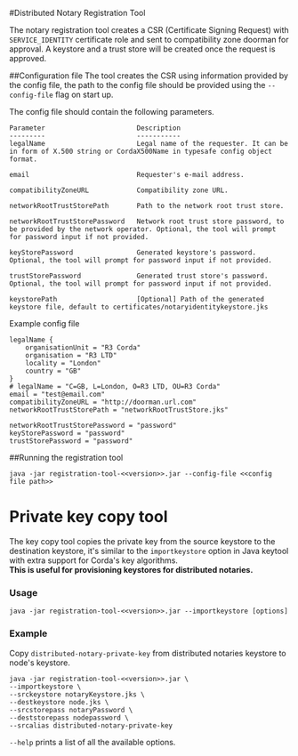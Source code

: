 #Distributed Notary Registration Tool

The notary registration tool creates a CSR (Certificate Signing Request) with ``SERVICE_IDENTITY`` certificate role and sent to compatibility zone doorman for approval.
A keystore and a trust store will be created once the request is approved.  

##Configuration file
The tool creates the CSR using information provided by the config file, the path to the config file should be provided 
using the ``--config-file`` flag on start up.  

The config file should contain the following parameters.

```
Parameter                       Description
---------                       -----------
legalName                       Legal name of the requester. It can be in form of X.500 string or CordaX500Name in typesafe config object format.

email                           Requester's e-mail address.

compatibilityZoneURL            Compatibility zone URL.

networkRootTrustStorePath       Path to the network root trust store.

networkRootTrustStorePassword   Network root trust store password, to be provided by the network operator. Optional, the tool will prompt for password input if not provided. 

keyStorePassword                Generated keystore's password. Optional, the tool will prompt for password input if not provided.

trustStorePassword              Generated trust store's password. Optional, the tool will prompt for password input if not provided.

keystorePath                    [Optional] Path of the generated keystore file, default to certificates/notaryidentitykeystore.jks
```

Example config file
```
legalName {
    organisationUnit = "R3 Corda"
    organisation = "R3 LTD"
    locality = "London"
    country = "GB"
}
# legalName = "C=GB, L=London, O=R3 LTD, OU=R3 Corda"
email = "test@email.com"
compatibilityZoneURL = "http://doorman.url.com"
networkRootTrustStorePath = "networkRootTrustStore.jks"

networkRootTrustStorePassword = "password"
keyStorePassword = "password"
trustStorePassword = "password"

```

##Running the registration tool

``java -jar registration-tool-<<version>>.jar --config-file <<config file path>>``

# Private key copy tool

The key copy tool copies the private key from the source keystore to the destination keystore, it's similar to the
``importkeystore`` option in Java keytool with extra support for Corda's key algorithms.  
**This is useful for provisioning keystores for distributed notaries.**

### Usage

``java -jar registration-tool-<<version>>.jar --importkeystore [options]``

### Example

Copy ``distributed-notary-private-key`` from distributed notaries keystore to node's keystore.

```
java -jar registration-tool-<<version>>.jar \
--importkeystore \
--srckeystore notaryKeystore.jks \
--destkeystore node.jks \
--srcstorepass notaryPassword \
--deststorepass nodepassword \
--srcalias distributed-notary-private-key
```

``--help`` prints a list of all the available options.
